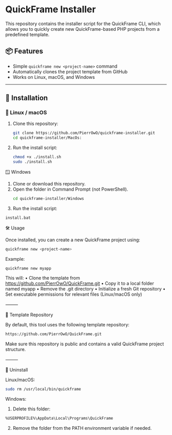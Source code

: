# QuickFrame Installer

This repository contains the installer script for the QuickFrame CLI, which allows you to quickly create new QuickFrame-based PHP projects from a predefined template.

## 📦 Features

- Simple `quickframe new <project-name>` command
- Automatically clones the project template from GitHub
- Works on Linux, macOS, and Windows

---

## 🚀 Installation

### 🐧 Linux / macOS

1. Clone this repository:
   ```bash
   git clone https://github.com/PierrOwO/quickframe-installer.git
   cd quickframe-installer/MacOs:
2. Run the install script:
   ```bash
   chmod +x ./install.sh
   sudo ./install.sh
   ```
🪟 Windows 
1.	Clone or download this repository.
2.	Open the folder in Command Prompt (not PowerShell).
    ```bash
    cd quickframe-installer/Windows
3.	Run the install script:
   ```bash
   install.bat
   ```
🛠 Usage

Once installed, you can create a new QuickFrame project using:
 ```bash
quickframe new <project-name>
```
Example:
```bash
quickframe new myapp
```
This will:
	•	Clone the template from https://github.com/PierrOwO/QuickFrame.git
	•	Copy it to a local folder named myapp
	•	Remove the .git directory
	•	Initialize a fresh Git repository
	•	Set executable permissions for relevant files (Linux/macOS only)

⸻

🔗 Template Repository

By default, this tool uses the following template repository:
```bash
https://github.com/PierrOwO/QuickFrame.git
```
Make sure this repository is public and contains a valid QuickFrame project structure.

⸻

🧹 Uninstall

Linux/macOS:
```bash
sudo rm /usr/local/bin/quickframe
```
Windows:
1.	Delete this folder:
   ```bash
   %USERPROFILE%\AppData\Local\Programs\QuickFrame
   ```
2.	Remove the folder from the PATH environment variable if needed.

